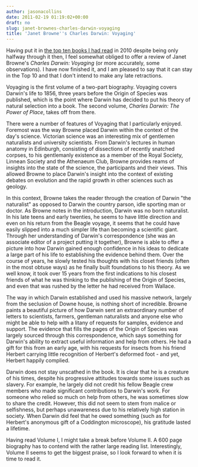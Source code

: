 ```yaml
---
author: jasonacollins
date: 2011-02-19 01:19:02+00:00
draft: no
slug: janet-brownes-charles-darwin-voyaging
title: 'Janet Browne''s Charles Darwin: Voyaging'
---
```


Having put it in [the top ten books I had read](https://www.jasoncollins.blog/top-10-books-in-2010/) in 2010 despite being only halfway through it then, I feel somewhat obliged to offer a review of Janet Browne's *Charles Darwin: Voyaging* (or more accurately, some observations). I have now finished it, and I am pleased to say that it can stay in the Top 10 and that I don't intend to make any late retractions.

Voyaging is the first volume of a two-part biography. Voyaging covers Darwin's life to 1856, three years before the Origin of Species was published, which is the point where Darwin has decided to put his theory of natural selection into a book. The second volume, *Charles Darwin: The Power of Place*, takes off from there.

There were a number of features of Voyaging that I particularly enjoyed. Foremost was the way Browne placed Darwin within the context of the day's science. Victorian science was an interesting mix of gentlemen naturalists and university scientists. From Darwin's lectures in human anatomy in Edinburgh, consisting of dissections of recently snatched corpses, to his gentlemanly existence as a member of the Royal Society, Linnean Society and the Athenaeum Club, Browne provides reams of insights into the state of the science, the participants and their views. This allowed Browne to place Darwin's insight into the context of existing debates on evolution and the rapid growth in other sciences such as geology.

In this context, Browne takes the reader through the creation of Darwin "the naturalist" as opposed to Darwin the country parson, idle sporting man or doctor. As Browne notes in the introduction, Darwin was no born naturalist. In his late teens and early twenties, he seems to have little direction and even on his return from the Beagle voyage, it seems that he could have easily slipped into a much simpler life than becoming a scientific giant. Through her understanding of Darwin's correspondence (she was an associate editor of a project putting it together), Browne is able to offer a picture into how Darwin gained enough confidence in his ideas to dedicate a large part of his life to establishing the evidence behind them. Over the course of years, he slowly tested his thoughts with his closet friends (often in the most obtuse ways) as he finally built foundations to his theory. As we well know, it took over 15 years from the first indications to his closest friends of what he was thinking to the publishing of the Origin of Species, and even that was rushed by the letter he had received from Wallace.

The way in which Darwin established and used his massive network, largely from the seclusion of Downe house, is nothing short of incredible. Browne paints a beautiful picture of how Darwin sent an extraordinary number of letters to scientists, farmers, gentleman naturalists and anyone else who might be able to help with a litany of requests for samples, evidence and support. The evidence that fills the pages of the Origin of Species was largely sourced through this correspondence, which says something for Darwin's ability to extract useful information and help from others. He had a gift for this from an early age, with his requests for insects from his friend Herbert carrying little recognition of Herbert's deformed foot - and yet, Herbert happily complied.

Darwin does not stay unscathed in the book. It is clear that he is a creature of his times, despite his progressive attitudes towards some issues such as slavery. For example, he largely did not credit his fellow Beagle crew members who made significant contributions to Darwin's work. For someone who relied so much on help from others, he was sometimes slow to share the credit. However, this did not seem to stem from malice or selfishness, but perhaps unawareness due to his relatively high station in society. When Darwin did feel that he owed something (such as for Herbert's anonymous gift of a Coddington microscope), his gratitude lasted a lifetime.

Having read Volume I, I might take a break before Volume II. A 600 page biography has to contend with the rather large reading list. Interestingly, Volume II seems to get the biggest praise, so I look forward to when it is time to read it.
